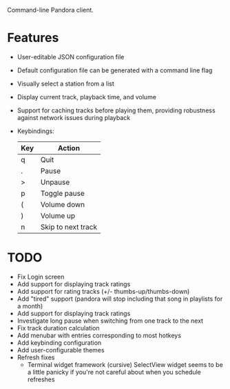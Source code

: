 Command-line Pandora client.

# Features
* User-editable JSON configuration file
* Default configuration file can be generated with a command line flag
* Visually select a station from a list
* Display current track, playback time, and volume
* Support for caching tracks before playing them, providing robustness against network issues during playback
* Keybindings:

  | Key | Action |
  | --- | ------ |
  | q | Quit |
  | . | Pause |
  | > | Unpause |
  | p | Toggle pause |
  | ( | Volume down |
  | ) | Volume up |
  | n | Skip to next track |

# TODO
* Fix Login screen
* Add support for displaying track ratings
* Add support for rating tracks (+/- thumbs-up/thumbs-down)
* Add "tired" support (pandora will stop including that song in playlists for a month)
* Add support for displaying track ratings
* Investigate long pause when switching from one track to the next
* Fix track duration calculation
* Add menubar with entries corresponding to most hotkeys
* Add keybinding configuration
* Add user-configurable themes
* Refresh fixes
  * Terminal widget framework (cursive) SelectView widget seems to be a little panicky if you're not careful about when you schedule refreshes

